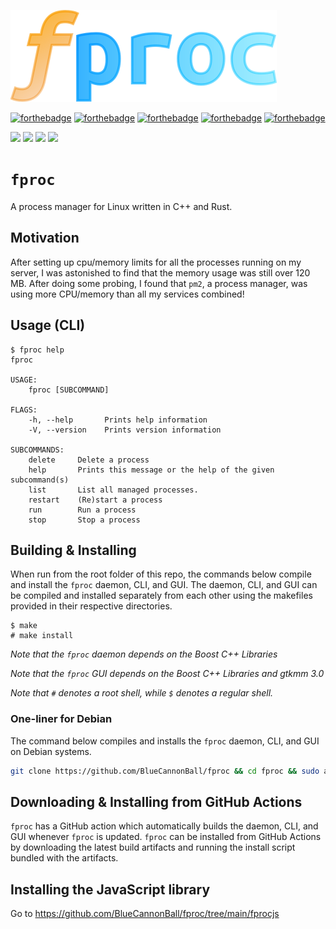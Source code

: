 ![alt text](https://raw.githubusercontent.com/BlueCannonBall/fproc/main/fproc.png)

[![forthebadge](https://forthebadge.com/images/badges/made-with-c-plus-plus.svg)](https://forthebadge.com)
[![forthebadge](https://forthebadge.com/images/badges/made-with-rust.svg)](https://forthebadge.com)
[![forthebadge](https://forthebadge.com/images/badges/designed-in-inkscape.svg)](https://forthebadge.com)
[![forthebadge](https://forthebadge.com/images/badges/powered-by-black-magic.svg)](https://forthebadge.com)
[![forthebadge](https://forthebadge.com/images/badges/check-it-out.svg)](https://forthebadge.com)

<img src="https://img.shields.io/github/license/BlueCannonBall/fproc?color=blue"> <img src="https://img.shields.io/tokei/lines/github/BlueCannonBall/fproc?color=green"> <img src="https://img.shields.io/github/languages/top/BlueCannonBall/fproc?color=red"> <img src="https://img.shields.io/github/repo-size/BlueCannonBall/fproc?color=purple">

# `fproc`

A process manager for Linux written in C++ and Rust.

## Motivation

After setting up cpu/memory limits for all the processes running on my server, I was astonished to find that the memory usage was still over 120 MB. After doing some probing, I found that `pm2`, a process manager, was using more CPU/memory than all my services combined!

## Usage (CLI)

```
$ fproc help
fproc

USAGE:
    fproc [SUBCOMMAND]

FLAGS:
    -h, --help       Prints help information
    -V, --version    Prints version information

SUBCOMMANDS:
    delete     Delete a process
    help       Prints this message or the help of the given subcommand(s)
    list       List all managed processes.
    restart    (Re)start a process
    run        Run a process
    stop       Stop a process
```

## Building & Installing

When run from the root folder of this repo, the commands below compile and install the `fproc` daemon, CLI, and GUI. The daemon, CLI, and GUI can be compiled and installed separately from each other using the makefiles provided in their respective directories.

```
$ make
# make install
```

_Note that the `fproc` daemon depends on the Boost C++ Libraries_

_Note that the `fproc` GUI depends on the Boost C++ Libraries and gtkmm 3.0_

_Note that `#` denotes a root shell, while `$` denotes a regular shell._

### One-liner for Debian

The command below compiles and installs the `fproc` daemon, CLI, and GUI on Debian systems.

```sh
git clone https://github.com/BlueCannonBall/fproc && cd fproc && sudo apt-get install libgtk-3-0 libgtkmm-3.0-dev libboost-all-dev build-essential -y && curl --proto '=https' --tlsv1.2 -sSf https://sh.rustup.rs | sh -s -- -y && source ~/.cargo/env && make -j && sudo make install && cd ..
```

## Downloading & Installing from GitHub Actions

`fproc` has a GitHub action which automatically builds the daemon, CLI, and GUI whenever `fproc` is updated. `fproc` can be installed from GitHub Actions by downloading the latest build artifacts and running the install script bundled with the artifacts.

## Installing the JavaScript library

Go to https://github.com/BlueCannonBall/fproc/tree/main/fprocjs
